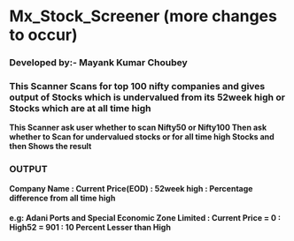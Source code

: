 # Mx_Stock_Screener (more changes to occur)
### Developed by:- Mayank Kumar Choubey

### This Scanner Scans for top 100 nifty companies and gives output of Stocks which is undervalued from its 52week high or Stocks which are at all time high

<b> This Scanner ask user whether to scan Nifty50 or Nifty100
  Then ask whether to Scan for undervalued stocks or for all time high Stocks
  and then Shows the result
  <h3>OUTPUT</h3>
  Company Name : Current Price(EOD) : 52week high : Percentage difference from all time high
  <h4>e.g: Adani Ports and Special Economic Zone Limited : Current Price = 0 : High52 = 901 : 10 Percent Lesser than High</h4>
</b>
